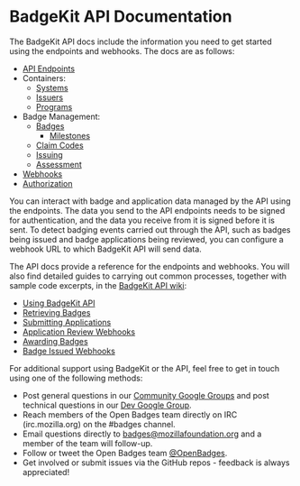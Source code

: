 # BadgeKit API Documentation

The BadgeKit API docs include the information you need to get started using the endpoints and webhooks. The docs are as follows:

* [API Endpoints](api-endpoints.md)
 * Containers:
    * [Systems](systems.md)
    * [Issuers](issuers.md)
    * [Programs](programs.md)
 * Badge Management:
    * [Badges](badges.md)
      * [Milestones](milestones.md)
    * [Claim Codes](claim-codes.md)
    * [Issuing](issuing.md)
    * [Assessment](assessment.md)
* [Webhooks](webhooks.md)
* [Authorization](authorization.md)

You can interact with badge and application data managed by the API using the endpoints. The data you send to the API endpoints needs to be signed for authentication, and the data you receive from it is signed before it is sent. To detect badging events carried out through the API, such as badges being issued and badge applications being reviewed, you can configure a webhook URL to which BadgeKit API will send data.

The API docs provide a reference for the endpoints and webhooks. You will also find detailed guides to carrying out common processes, together with sample code excerpts, in the [BadgeKit API wiki](https://github.com/mozilla/badgekit-api/wiki):

* [Using BadgeKit API](https://github.com/mozilla/badgekit-api/wiki/Using-BadgeKit-API)
* [Retrieving Badges](https://github.com/mozilla/badgekit-api/wiki/Retrieving-Badges)
* [Submitting Applications](https://github.com/mozilla/badgekit-api/wiki/Submitting-Applications)
* [Application Review Webhooks](https://github.com/mozilla/badgekit-api/wiki/Application-Review-Webhooks)
* [Awarding Badges](https://github.com/mozilla/badgekit-api/wiki/Awarding-Badges)
* [Badge Issued Webhooks](https://github.com/mozilla/badgekit-api/wiki/Badge-Issued-Webhooks)

For additional support using BadgeKit or the API, feel free to get in touch using one of the following methods:

* Post general questions in our [Community Google Groups](http://bit.ly/OBIGeneral) and post technical questions in our [Dev Google Group](http://bit.ly/OBIDev).
* Reach members of the Open Badges team directly on IRC (irc.mozilla.org) on the #badges channel.
* Email questions directly to [badges@mozillafoundation.org](mailto:badges@mozillafoundation.org) and a member of the team will follow-up.
* Follow or tweet the Open Badges team [@OpenBadges](https://twitter.com/OpenBadges).
* Get involved or submit issues via the GitHub repos - feedback is always appreciated!

